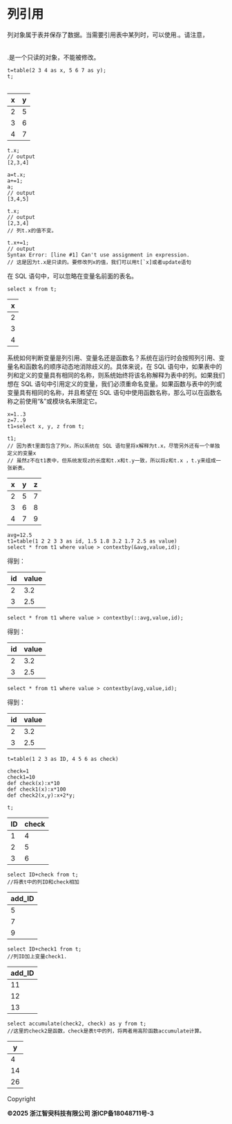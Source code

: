# 列引用

列对象属于表并保存了数据。当需要引用表中某列时，可以使用<table>.<column>。请注意，<table>.<column>是一个只读的对象，不能被修改。

```
t=table(2 3 4 as x, 5 6 7 as y);
t;
```

| x | y |
| --- | --- |
| 2 | 5 |
| 3 | 6 |
| 4 | 7 |

```
t.x;
// output
[2,3,4]

a=t.x;
a+=1;
a;
// output
[3,4,5]

t.x;
// output
[2,3,4]
// 列t.x的值不变。

t.x+=1;
// output
Syntax Error: [line #1] Can't use assignment in expression.
// 这是因为t.x是只读的。要修改列x的值，我们可以用t[`x]或者update语句
```

在 SQL 语句中，可以忽略在变量名前面的表名。

```
select x from t;
```

| x |
| --- |
| 2 |
| 3 |
| 4 |

系统如何判断变量是列引用、变量名还是函数名？系统在运行时会按照列引用、变量名和函数名的顺序动态地消除歧义的。具体来说，在 SQL
语句中，如果表中的列和定义的变量具有相同的名称，则系统始终将该名称解释为表中的列。如果我们想在 SQL
语句中引用定义的变量，我们必须重命名变量。如果函数与表中的列或变量具有相同的名称，并且希望在 SQL
语句中使用函数名称，那么可以在函数名称之前使用“&”或模块名来限定它。

```
x=1..3
z=7..9
t1=select x, y, z from t;

t1;
// 因为表t里面包含了列x，所以系统在 SQL 语句里将x解释为t.x，尽管另外还有一个单独定义的变量x
// 虽然z不在t1表中，但系统发现z的长度和t.x和t.y一致，所以将z和t.x ，t.y来组成一张新表。
```

| x | y | z |
| --- | --- | --- |
| 2 | 5 | 7 |
| 3 | 6 | 8 |
| 4 | 7 | 9 |

```
avg=12.5
t1=table(1 2 2 3 3 as id, 1.5 1.8 3.2 1.7 2.5 as value)
select * from t1 where value > contextby(&avg,value,id);
```

得到：

| id | value |
| --- | --- |
| 2 | 3.2 |
| 3 | 2.5 |

```
select * from t1 where value > contextby(::avg,value,id);
```

得到：

| id | value |
| --- | --- |
| 2 | 3.2 |
| 3 | 2.5 |

```
select * from t1 where value > contextby(avg,value,id);
```

得到：

| id | value |
| --- | --- |
| 2 | 3.2 |
| 3 | 2.5 |

```
t=table(1 2 3 as ID, 4 5 6 as check)

check=1
check1=10
def check(x):x*10
def check1(x):x*100
def check2(x,y):x+2*y;

t;
```

| ID | check |
| --- | --- |
| 1 | 4 |
| 2 | 5 |
| 3 | 6 |

```
select ID+check from t;
//将表t中的列ID和check相加
```

| add\_ID |
| --- |
| 5 |
| 7 |
| 9 |

```
select ID+check1 from t;
//列ID加上变量check1.
```

| add\_ID |
| --- |
| 11 |
| 12 |
| 13 |

```
select accumulate(check2, check) as y from t;
//这里的check2是函数，check是表t中的列，将两者用高阶函数accumulate计算。
```

| y |
| --- |
| 4 |
| 14 |
| 26 |

Copyright

**©2025 浙江智臾科技有限公司 浙ICP备18048711号-3**
